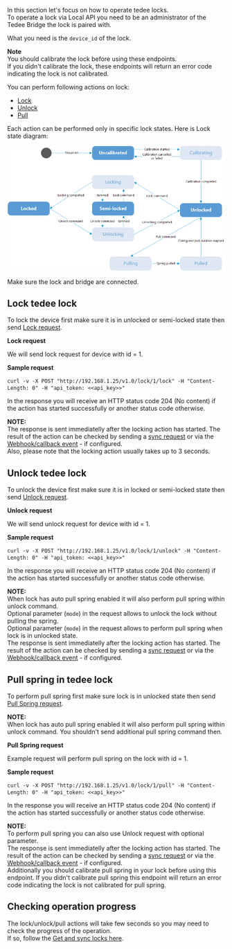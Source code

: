In this section let's focus on how to operate tedee locks.  
To operate a lock via Local API you need to be an administrator of the Tedee Bridge the lock is paired with.

<!--//TODO - admin?-->

What you need is the ``device_id`` of the lock.

**Note**  
You should calibrate the lock before using these endpoints.  
If you didn't calibrate the lock, these endpoints will return an error code indicating the lock is not calibrated.

You can perform following actions on lock:
* [Lock](/#tag/Lock/operation/postLock)
* [Unlock](/#tag/Lock/operation/postUnlock)
* [Pull](/#tag/Lock/operation/postPull)

Each action can be performed only in specific lock states. Here is Lock state diagram:  
  
![Lock states diagram](/howtos/images/lock-states-diagram.png "Lock states diagram")  

Make sure the lock and bridge are connected.

## Lock tedee lock

To lock the device first make sure it is in unlocked or semi-locked state then send [Lock request](/#tag/Lock/operation/postLock).

**Lock request**  

We will send lock request for device with id = 1.

**Sample request**

    curl -v -X POST "http://192.168.1.25/v1.0/lock/1/lock" -H "Content-Length: 0" -H "api_token: <<api_key>>" 

In the response you will receive an HTTP status code 204 (No content) if the action has started successfully or another status code otherwise.
  
**NOTE:**  
The response is sent immediatelly after the locking action has started. The result of the action can be checked by sending a [sync request](/#tag/Get-and-sync-locks) or via the [Webhook/callback event](/#tag/About-webhooks) - if configured.  
Also, please note that the locking action usually takes up to 3 seconds.


## Unlock tedee lock

To unlock the device first make sure it is in locked or semi-locked state then send [Unlock request](/#tag/Lock/operation/postUnlock).

**Unlock request**

We will send unlock request for device with id = 1.

**Sample request**

    curl -v -X POST "http://192.168.1.25/v1.0/lock/1/unlock" -H "Content-Length: 0" -H "api_token: <<api_key>>" 

In the response you will receive an HTTP status code 204 (No content) if the action has started successfully or another status code otherwise.

**NOTE:**  
When lock has auto pull spring enabled it will also perform pull spring within unlock command.  
Optional parameter (``mode``) in the request allows to unlock the lock without pulling the spring.  
Optional parameter (``mode``) in the request allows to perform pull spring when lock is in unlocked state.  
The response is sent immediatelly after the locking action has started. The result of the action can be checked by sending a [sync request](/#tag/Get-and-sync-locks) or via the [Webhook/callback event](/#tag/About-webhooks) - if configured.  


## Pull spring in tedee lock

To perform pull spring first make sure lock is in unlocked state then send [Pull Spring request](/#tag/Lock/operation/postPull).

**NOTE:**  
When lock has auto pull spring enabled it will also perform pull spring within unlock command. You shouldn't send additional pull spring command then.

**Pull Spring request**

Example request will perform pull spring on the lock with id = 1.

**Sample request**

    curl -v -X POST "http://192.168.1.25/v1.0/lock/1/pull" -H "Content-Length: 0" -H "api_token: <<api_key>>" 

In the response you will receive an HTTP status code 204 (No content) if the action has started successfully or another status code otherwise.

**NOTE:**  
To perform pull spring you can also use Unlock request with optional parameter.  
The response is sent immediatelly after the locking action has started. The result of the action can be checked by sending a [sync request](/#tag/Get-and-sync-locks) or via the [Webhook/callback event](/#tag/About-webhooks) - if configured.  
Additionally you should calibrate pull spring in your lock before using this endpoint. If you didn't calibrate pull spring this endpoint will return an error code indicating the lock is not calibrated for pull spring.


## Checking operation progress

The lock/unlock/pull actions will take few seconds so you may need to check the progress of the operation.  
If so, follow the [Get and sync locks here](/#tag/Get-and-sync-locks).
